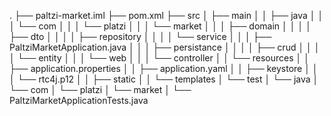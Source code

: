 .
├── paltzi-market.iml
├── pom.xml
├── src
│   ├── main
│   │   ├── java
│   │   │   └── com
│   │   │       └── platzi
│   │   │           └── market
│   │   │               ├── domain
│   │   │               │   ├── dto
│   │   │               │   ├── repository
│   │   │               │   └── service
│   │   │               ├── PaltziMarketApplication.java
│   │   │               ├── persistance
│   │   │               │   ├── crud
│   │   │               │   └── entity
│   │   │               └── web
│   │   │                   └── controller
│   │   └── resources
│   │       ├── application.properties
│   │       ├── application.yaml
│   │       ├── keystore
│   │       │   └── rtc4j.p12
│   │       ├── static
│   │       └── templates
│   └── test
│       └── java
│           └── com
│               └── platzi
│                   └── market
│                       └── PaltziMarketApplicationTests.java